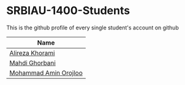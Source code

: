 # SRBIAU-1400-Students
This is the github profile of every single student's account on github 

| Name |
| --- |
| [Alireza Khorami](https://github.com/khoramism/) |
| [Mahdi Ghorbani](https://github.com/MahdiGhorbaniMQ/) |
| [Mohammad Amin Orojloo](https://github.com/maorojloo/) |